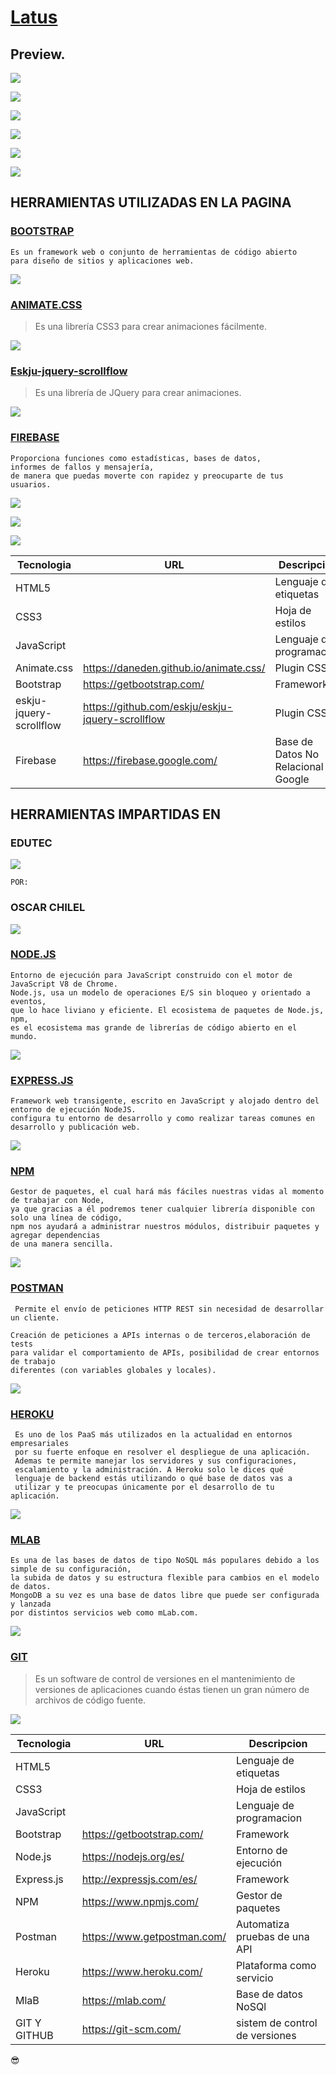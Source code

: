 # [Latus](https://www.facebook.com/ExperienceLatus/)

## Preview.

![](/img/preview/header.png)





![](/img/preview/conoce.png)





![](/img/preview/eventos.png)





![](/img/preview/history.png)





![](/img/preview/team.png)






![](/img/preview/contact.png)







## HERRAMIENTAS UTILIZADAS EN LA PAGINA


### [BOOTSTRAP](https://getbootstrap.com/) 

```
Es un framework web o conjunto de herramientas de código abierto 
para diseño de sitios y aplicaciones web.

```



![](/img/preview/herramientas/bootstrap.png)




### [ANIMATE.CSS](https://daneden.github.io/animate.css)
  
 
 > Es una librería CSS3 para crear animaciones fácilmente.
  
 

![](/img/preview/herramientas/animate.png)



### [Eskju-jquery-scrollflow](https://github.com/eskju/eskju-jquery-scrollflow)


> Es una librería de JQuery para crear animaciones.




![](/img/preview/herramientas/scrollflow.png)


### [FIREBASE](https://firebase.google.com/)

```
Proporciona funciones como estadísticas, bases de datos, 
informes de fallos y mensajería, 
de manera que puedas moverte con rapidez y preocuparte de tus usuarios.
```


![](/img/preview/herramientas/firebase1.png)


![](/img/preview/herramientas/firebase2.png)


![](/img/preview/herramientas/firebase3.png)





| Tecnologia |  URL|  Descripcion |
|-----------|------|---------------------------------------------------|
| HTML5     |      |Lenguaje de etiquetas  |
| CSS3      |      | Hoja de estilos |
| JavaScript|      | Lenguaje de programacion |
| Animate.css| https://daneden.github.io/animate.css/    | Plugin CSS |
| Bootstrap|https://getbootstrap.com/   | Framework |
|eskju-jquery-scrollflow | https://github.com/eskju/eskju-jquery-scrollflow   | Plugin CSS |
|Firebase | https://firebase.google.com/   | Base de Datos No Relacional de Google |


## HERRAMIENTAS IMPARTIDAS EN 

### EDUTEC

![](/img/preview/herramientas/edutec.png)

`POR:`

### OSCAR CHILEL

![](/img/preview/herramientas/oscar.png)


### [NODE.JS](https://nodejs.org/es/)

```
Entorno de ejecución para JavaScript construido con el motor de JavaScript V8 de Chrome.
Node.js, usa un modelo de operaciones E/S sin bloqueo y orientado a eventos, 
que lo hace liviano y eficiente. El ecosistema de paquetes de Node.js, npm,
es el ecosistema mas grande de librerías de código abierto en el mundo.

```

![](/img/preview/herramientas/nodjs.png)

### [EXPRESS.JS](http://expressjs.com/es/) 

```
Framework web transigente, escrito en JavaScript y alojado dentro del entorno de ejecución NodeJS.
configura tu entorno de desarrollo y como realizar tareas comunes en desarrollo y publicación web.

```

![](/img/preview/herramientas/express.png)

### [NPM](https://www.npmjs.com/) 

```
Gestor de paquetes, el cual hará más fáciles nuestras vidas al momento de trabajar con Node, 
ya que gracias a él podremos tener cualquier librería disponible con solo una línea de código, 
npm nos ayudará a administrar nuestros módulos, distribuir paquetes y agregar dependencias
de una manera sencilla.
```



![](/img/preview/herramientas/npm.png)

### [POSTMAN](https://www.getpostman.com/)

```
 Permite el envío de peticiones HTTP REST sin necesidad de desarrollar un cliente.
 
Creación de peticiones a APIs internas o de terceros,elaboración de tests
para validar el comportamiento de APIs, posibilidad de crear entornos de trabajo
diferentes (con variables globales y locales).

```


![](/img/preview/herramientas/postman.png)

### [HEROKU](https://www.heroku.com/)

```
 Es uno de los PaaS más utilizados en la actualidad en entornos empresariales 
 por su fuerte enfoque en resolver el despliegue de una aplicación. 
 Ademas te permite manejar los servidores y sus configuraciones, 
 escalamiento y la administración. A Heroku solo le dices qué 
 lenguaje de backend estás utilizando o qué base de datos vas a
 utilizar y te preocupas únicamente por el desarrollo de tu aplicación.

```

![](/img/preview/herramientas/heroku.png)

### [MLAB](https://mlab.com/)

```
Es una de las bases de datos de tipo NoSQL más populares debido a los simple de su configuración, 
la subida de datos y su estructura flexible para cambios en el modelo de datos. 
MongoDB a su vez es una base de datos libre que puede ser configurada y lanzada 
por distintos servicios web como mLab.com.

```


![](/img/preview/herramientas/mlab.png)


### [GIT](https://git-scm.com/)


>Es un software de control de versiones  en el mantenimiento de versiones
de aplicaciones cuando éstas tienen un gran número de archivos de código fuente.




![](/img/preview/herramientas/git.png)






| Tecnologia |  URL|  Descripcion |
|-----------|------|---------------------------------------------------|
| HTML5     |      |Lenguaje de etiquetas  |
| CSS3      |      | Hoja de estilos |
| JavaScript|      | Lenguaje de programacion |
| Bootstrap|https://getbootstrap.com/   | Framework |
|Node.js | https://nodejs.org/es/  |Entorno de ejecución |
|Express.js | http://expressjs.com/es/ |Framework  |
|NPM | https://www.npmjs.com/   |Gestor de paquetes  |
|Postman | https://www.getpostman.com/   |Automatiza pruebas de una API |
|Heroku | https://www.heroku.com/   | Plataforma como servicio |
|MlaB | https://mlab.com/   |Base de datos NoSQl  |
|GIT Y GITHUB | https://git-scm.com/  | sistem de control de versiones |



:sunglasses:

